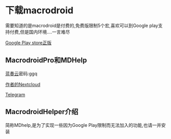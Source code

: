 # 下载macrodroid
需要知道的是macrodroid是付费的,免费版限制5个宏,喜欢可以到Google play支持付费,但是国内环境....一言难尽

[Google Play store正版](https://play.google.com/store/apps/details?id=com.arlosoft.macrodroid&hl=zh&gl=US)

## MacrodroidPro和MDHelp

[蓝奏云](https://goojoe.lanzoui.com/b020pmipi)密码:ggq

[作者的Nextcloud](https://cloud.goojoe.cc/s/7W6YN2ngYrJLG3E)

[Telegram](https://t.me/Androidautom/16)

## MacrodroidHelper介绍

简称MDhelp,是为了实现一些因为Google Play限制而无法加入的功能,也请一并安装